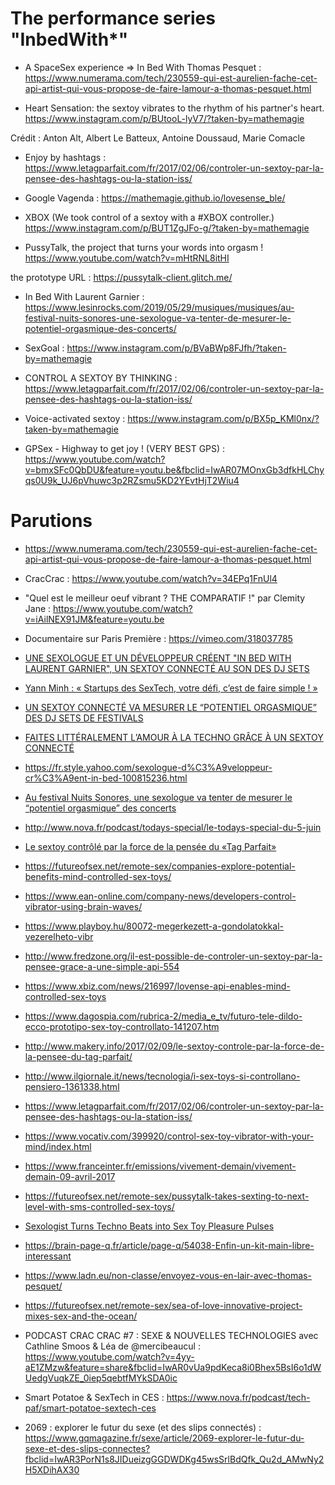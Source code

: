 # The performance series "InbedWith*"

 - A SpaceSex experience => In Bed With Thomas Pesquet : https://www.numerama.com/tech/230559-qui-est-aurelien-fache-cet-api-artist-qui-vous-propose-de-faire-lamour-a-thomas-pesquet.html 


 - Heart Sensation: the sextoy vibrates to the rhythm of his partner's heart. https://www.instagram.com/p/BUtooL-lyV7/?taken-by=mathemagie 
 
 Crédit : Anton Alt, Albert Le Batteux, Antoine Doussaud, Marie Comacle
 
 - Enjoy by hashtags : https://www.letagparfait.com/fr/2017/02/06/controler-un-sextoy-par-la-pensee-des-hashtags-ou-la-station-iss/
 
 - Google Vagenda : https://mathemagie.github.io/lovesense_ble/ 
 
 - XBOX (We took control of a sextoy with a #XBOX controller.)  https://www.instagram.com/p/BUT1ZgJFo-g/?taken-by=mathemagie
 
 - PussyTalk, the project that turns your words into orgasm ! https://www.youtube.com/watch?v=mHtRNL8itHI
 
the prototype URL : https://pussytalk-client.glitch.me/
 
 - In Bed With Laurent Garnier : https://www.lesinrocks.com/2019/05/29/musiques/musiques/au-festival-nuits-sonores-une-sexologue-va-tenter-de-mesurer-le-potentiel-orgasmique-des-concerts/ 
 
  - SexGoal : https://www.instagram.com/p/BVaBWp8FJfh/?taken-by=mathemagie 
  
  - CONTROL A SEXTOY BY THINKING : https://www.letagparfait.com/fr/2017/02/06/controler-un-sextoy-par-la-pensee-des-hashtags-ou-la-station-iss/
  
  - Voice-activated sextoy : https://www.instagram.com/p/BX5p_KMl0nx/?taken-by=mathemagie 
  
  - GPSex - Highway to get joy ! (VERY BEST GPS) : https://www.youtube.com/watch?v=bmxSFc0QbDU&feature=youtu.be&fbclid=IwAR07MOnxGb3dfkHLChyqs0U9k_UJ6pVhuwc3p2RZsmu5KD2YEvtHjT2Wiu4


# Parutions 

- https://www.numerama.com/tech/230559-qui-est-aurelien-fache-cet-api-artist-qui-vous-propose-de-faire-lamour-a-thomas-pesquet.html

- CracCrac : https://www.youtube.com/watch?v=34EPq1FnUl4 

- "Quel est le meilleur oeuf vibrant ? THE COMPARATIF !" par Clemity Jane : https://www.youtube.com/watch?v=iAilNEX91JM&feature=youtu.be 

- Documentaire sur Paris Première : https://vimeo.com/318037785 

- [UNE SEXOLOGUE ET UN DÉVELOPPEUR CRÉENT "IN BED WITH LAURENT GARNIER", UN SEXTOY CONNECTÉ AU SON DES DJ SETS](https://www.glamourparis.com/amour-et-sexe/news/articles/une-sexologue-et-un-developpeur-creent-in-bed-with-laurent-garnier-un-sextoy-connecte-au-son-des-dj-sets-de-festival/74840)

- [Yann Minh : « Startups des SexTech, votre défi, c’est de faire simple ! »](https://kissmyfrogs.com/yann-minh-sex-tech-startup/)

- [UN SEXTOY CONNECTÉ VA MESURER LE “POTENTIEL ORGASMIQUE” DES DJ SETS DE FESTIVALS](http://fr.traxmag.com/article/51617-un-sextoy-connecte-va-mesurer-le-potentiel-orgasmique-des-dj-sets-de-festivals)

- [FAITES LITTÉRALEMENT L’AMOUR À LA TECHNO GRÂCE À UN SEXTOY CONNECTÉ](https://mixmag.fr/read/faites-litteralement-lamour-a-la-techno-grace-a-un-sextoy-connecte-news)

- https://fr.style.yahoo.com/sexologue-d%C3%A9veloppeur-cr%C3%A9ent-in-bed-100815236.html

- [Au festival Nuits Sonores, une sexologue va tenter de mesurer le “potentiel orgasmique” des concerts](https://www.lesinrocks.com/2019/05/29/musiques/musiques/au-festival-nuits-sonores-une-sexologue-va-tenter-de-mesurer-le-potentiel-orgasmique-des-concerts/)

- http://www.nova.fr/podcast/todays-special/le-todays-special-du-5-juin 

- [Le sextoy contrôlé par la force de la pensée du «Tag Parfait»](https://www.makery.info/2017/02/09/le-sextoy-controle-par-la-force-de-la-pensee-du-tag-parfait/)

- https://futureofsex.net/remote-sex/companies-explore-potential-benefits-mind-controlled-sex-toys/ 

- https://www.ean-online.com/company-news/developers-control-vibrator-using-brain-waves/

- https://www.playboy.hu/80072-megerkezett-a-gondolatokkal-vezerelheto-vibr

- http://www.fredzone.org/il-est-possible-de-controler-un-sextoy-par-la-pensee-grace-a-une-simple-api-554 

- https://www.xbiz.com/news/216997/lovense-api-enables-mind-controlled-sex-toys 

- https://www.dagospia.com/rubrica-2/media_e_tv/futuro-tele-dildo-ecco-prototipo-sex-toy-controllato-141207.htm 

- http://www.makery.info/2017/02/09/le-sextoy-controle-par-la-force-de-la-pensee-du-tag-parfait/

- http://www.ilgiornale.it/news/tecnologia/i-sex-toys-si-controllano-pensiero-1361338.html 

- https://www.letagparfait.com/fr/2017/02/06/controler-un-sextoy-par-la-pensee-des-hashtags-ou-la-station-iss/

- https://www.vocativ.com/399920/control-sex-toy-vibrator-with-your-mind/index.html 

- https://www.franceinter.fr/emissions/vivement-demain/vivement-demain-09-avril-2017 

- https://futureofsex.net/remote-sex/pussytalk-takes-sexting-to-next-level-with-sms-controlled-sex-toys/

- [Sexologist Turns Techno Beats into Sex Toy Pleasure Pulses](https://futureofsex.net/remote-sex/the-beat-goes-on-sexologist-really-rocks-to-techno/)

- https://brain-page-q.fr/article/page-q/54038-Enfin-un-kit-main-libre-interessant 

- https://www.ladn.eu/non-classe/envoyez-vous-en-lair-avec-thomas-pesquet/

- https://futureofsex.net/remote-sex/sea-of-love-innovative-project-mixes-sex-and-the-ocean/

- PODCAST CRAC CRAC #7 : SEXE & NOUVELLES TECHNOLOGIES avec Cathline Smoos & Léa de @mercibeaucul : https://www.youtube.com/watch?v=4yy-aE1ZMzw&feature=share&fbclid=IwAR0vUa9pdKeca8i0Bhex5BsI6o1dWUedgVuqkZE_0iep5qebtfMYkSDA0ic

- Smart Potatoe & SexTech in CES : https://www.nova.fr/podcast/tech-paf/smart-potatoe-sextech-ces

- 2069 : explorer le futur du sexe (et des slips connectés) : https://www.gqmagazine.fr/sexe/article/2069-explorer-le-futur-du-sexe-et-des-slips-connectes?fbclid=IwAR3PorN1s8JIDueizgGGDWDKg45wsSrlBdQfk_Qu2d_AMwNy2H5XDihAX30
